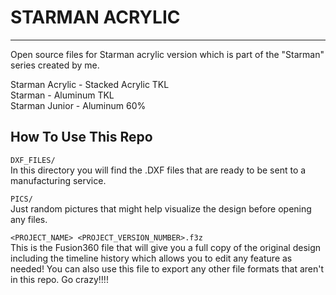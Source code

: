 # STARMAN ACRYLIC
---
Open source files for Starman acrylic version which is part of the "Starman" series created by me.

Starman Acrylic - Stacked Acrylic TKL  
Starman - Aluminum TKL  
Starman Junior - Aluminum 60%  


## How To Use This Repo

`DXF_FILES/`  
In this directory you will find the .DXF files that are ready to be sent to a manufacturing service.

`PICS/`  
Just random pictures that might help visualize the design before opening any files.

`<PROJECT_NAME> <PROJECT_VERSION_NUMBER>.f3z`  
This is the Fusion360 file that will give you a full copy of the original design including the timeline history which allows you to edit any feature as needed! You can also use this file to export any other file formats that aren't in this repo. Go crazy!!!!
